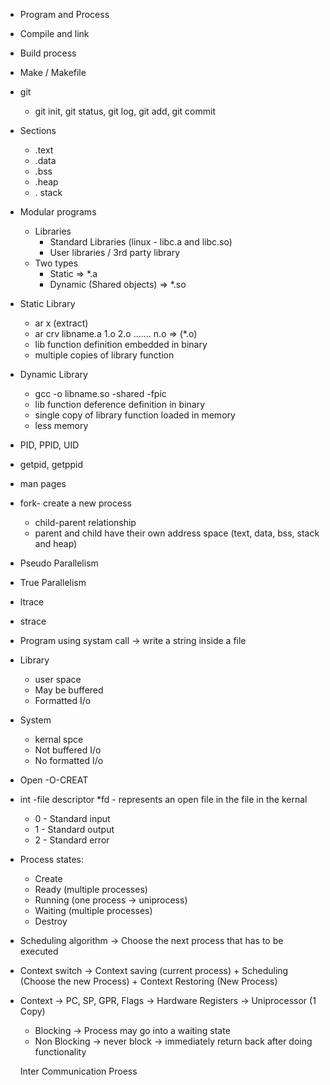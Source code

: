 
* Program and Process
* Compile and link
* Build process
* Make / Makefile
* git
    * git init, git status, git log, git add, git commit

* Sections
    * .text
    * .data
    * .bss
    * .heap
    * . stack

* Modular programs
    * Libraries
        * Standard Libraries (linux - libc.a and libc.so)
        * User libraries / 3rd party library
    * Two types
        * Static => *.a
        * Dynamic (Shared objects) => *.so 

* Static Library
    * ar x (extract)
    * ar crv libname.a 1.o 2.o ....... n.o => (*.o)
    * lib function definition embedded in binary
    * multiple copies of library function
* Dynamic Library
    * gcc -o libname.so -shared -fpic
    * lib function deference definition in binary
    * single copy of library function loaded in memory
    * less memory


* PID, PPID, UID
* getpid, getppid
* man pages


* fork- create a new process
    * child-parent relationship
    * parent and child have their own address space (text, data, bss, stack and heap) 

* Pseudo Parallelism
* True Parallelism

* ltrace
* strace
* Program using systam call -> write a string inside a file

* Library
    * user space
    * May be buffered
    * Formatted I/o
* System
    * kernal spce
    * Not buffered I/o
    * No formatted I/o

* Open -O-CREAT
* int -file descriptor
    *fd - represents an open file in the file in the kernal 
    * 0 - Standard input
    * 1 - Standard output
    * 2 - Standard error

* Process states:
    * Create
    * Ready (multiple processes)
    * Running (one process -> uniprocess)
    * Waiting (multiple processes)
    * Destroy

* Scheduling algorithm -> Choose the next process that has to be executed
* Context switch -> Context saving (current process) + Scheduling (Choose the new Process) + Context Restoring (New Process)
* Context -> PC, SP, GPR, Flags -> Hardware Registers -> Uniprocessor (1 Copy)

    * Blocking -> Process may go into a waiting state
    * Non Blocking -> never block -> immediately return back after doing functionality

    Inter Communication Proess